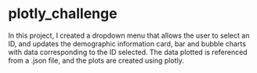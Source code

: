 # plotly_challenge

In this project, I created a dropdown menu that allows the user to select an ID, and updates the demographic information card, bar and bubble charts with data corresponding to the ID selected.
The data plotted is referenced from a .json file, and the plots are created using plotly. 
